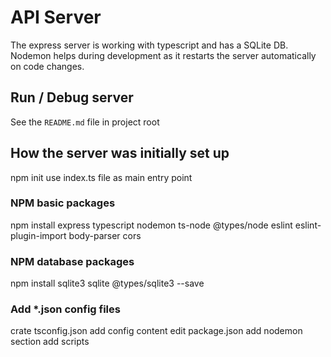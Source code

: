 # API Server
The express server is working with typescript and has a SQLite DB.
Nodemon helps during development as it restarts the server automatically on code changes.

## Run / Debug server
See the `README.md` file in project root

## How the server was initially set up
npm init 
  use index.ts file as main entry point

### NPM basic packages
npm install express typescript nodemon ts-node @types/node eslint eslint-plugin-import body-parser cors

### NPM database packages
npm install sqlite3 sqlite @types/sqlite3 --save

### Add *.json config files
crate tsconfig.json
  add config content
edit package.json
  add nodemon section
  add scripts
